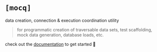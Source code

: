 # `[mocq]`

data creation, connection & execution coordination utility

>  for programmatic creation of traversable data sets, test scaffolding, mock data generation, database loads, etc.

check out the [documentation](https://nxzq.github.io/mocq) to get started 🚀
